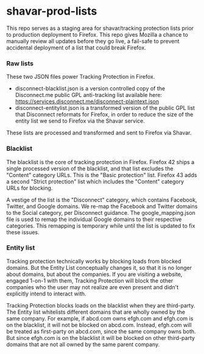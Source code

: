 # shavar-prod-lists
This repo serves as a staging area for shavar/tracking protection lists prior to production deployment to Firefox. This repo gives Mozilla a chance to manually review all updates before they go live, a fail-safe to prevent accidental deployment of a list that could break Firefox.


### Raw lists
These two JSON files power Tracking Protection in Firefox. 

* disconnect-blacklist.json is a version controlled copy of the Disconnect.me public GPL anti-tracking list available here: https://services.disconnect.me/disconnect-plaintext.json
* disconnect-entitylist.json is a transformed version of the public GPL list that Disconnect reformats for Firefox, in order to reduce the size of the entity list we send to Firefox via the Shavar service. 

These lists are processed and transformed and sent to Firefox via Shavar. 


### Blacklist
The blacklist is the core of tracking protection in Firefox. Firefox 42 ships a single processed version of the blacklist, and that list excludes the "Content" category URLs. This is the "Basic protection" list. Firefox 43 adds a second "Strict protection" list which includes the "Content" category URLs for blocking.

A vestige of the list is the "Disconnect" category, which contains Facebook, Twitter, and Google domains. We re-map the Facebook and Twitter domains to the Social category, per Disconnect guidance. The google_mapping.json file is used to remap the individual Google domains to their respective categories. This remapping is temporary while until the list is updated to fix these issues.

### Entity list
Tracking protection technically works by blocking loads from blocked domains. But the Entity List conceptually changes it, so that it is no longer about domains, but about the companies. If you are visiting a website, engaged 1-on-1 with them, Tracking Protection will block the other companies who the user may not realize are even present and didn't explicitly intend to interact with.

Tracking Protection blocks loads on the blacklist when they are third-party. The Entity list whitelists different domains that are wholly owned by the same company. For example, if abcd.com owns efgh.com and efgh.com is on the blacklist, it will not be blocked on abcd.com. Instead, efgh.com will be treated as first-party on abcd.com, since the same company owns both. But since efgh.com is on the blacklist it will be blocked on other third-party domains that are not all owned by the same parent company.


